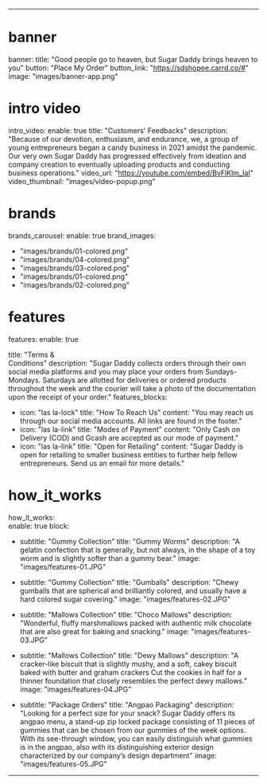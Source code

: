 ---
# banner
banner:
  title: "Good people go to heaven, but Sugar Daddy brings heaven to you"
  button: "Place My Order"
  button_link: "https://sdshopee.carrd.co/#"
  image: "images/banner-app.png"

# intro video
intro_video:
  enable: true
  title: "Customers' Feedbacks"
  description: "Because of our devotion, enthusiasm, and endurance, we, a group of young entrepreneurs began a candy business in 2021 amidst the pandemic. Our very own Sugar Daddy has progressed effectively from ideation and company creation to eventually uploading products and conducting business operations."
  video_url: "https://youtube.com/embed/BvFlKlm_IaI"
  video_thumbnail: "images/video-popup.png"


# brands
brands_carousel:
  enable: true
  brand_images:
  - "images/brands/01-colored.png"
  - "images/brands/04-colored.png"
  - "images/brands/03-colored.png"
  - "images/brands/01-colored.png"
  - "images/brands/02-colored.png"

# features
features:
  enable: true

  title: "Terms &amp; <br> Conditions"
  description: "Sugar Daddy collects orders through their own social media platforms and you may place your orders from Sundays-Mondays. Saturdays are allotted for deliveries or ordered products throughout the week and the courier will take a photo of the documentation upon the receipt of your order."
  features_blocks:
  - icon: "las la-lock"
    title: "How To Reach Us"
    content: "You may reach us through our social media accounts. All links are found in the footer."
  - icon: "las la-link"
    title: "Modes of Payment"
    content: "Only Cash on Delivery (COD) and Gcash are accepted as our mode of payment."
  - icon: "las la-link"
    title: "Open for Retailing"
    content: "Sugar Daddy is open for retailing to smaller business entities to further help fellow entrepreneurs. Send us an email for more details."

# how_it_works
how_it_works:   
  enable: true
  block:
  - subtitle: "Gummy Collection"
    title: "Gummy Worms"
    description: "A gelatin confection that is generally, but not always, in the shape of a toy worm and is slightly softer than a gummy bear."
    image: "images/features-01.JPG"
    
  - subtitle: "Gummy Collection"
    title: "Gumballs"
    description: "Chewy gumballs that are spherical and brilliantly colored, and usually have a hard colored sugar covering."
    image: "images/features-02.JPG"


  - subtitle: "Mallows Collection"
    title: "Choco Mallows"
    description: "Wonderful, fluffy marshmallows packed with authentic milk chocolate that are also great for baking and snacking."
    image: "images/features-03.JPG"



  - subtitle: "Mallows Collection"
    title: "Dewy Mallows"
    description: "A cracker-like biscuit that is slightly mushy, and a soft, cakey biscuit baked with butter and graham crackers Cut the cookies in half for a thinner foundation that closely resembles the perfect dewy mallows."
    image: "images/features-04.JPG"

  - subtitle: "Package Orders"
    title: "Angpao Packaging"
    description: "Looking for a perfect size for your snack? Sugar Daddy offers its angpao menu, a stand-up zip locked package consisting of 11 pieces of gummies that can be chosen from our gummies of the week options. With its see-through window, you can easily distinguish what gummies is in the angpao, also with its distinguishing exterior design characterized by our company’s design department"
    image: "images/features-05.JPG"
    
   ---
